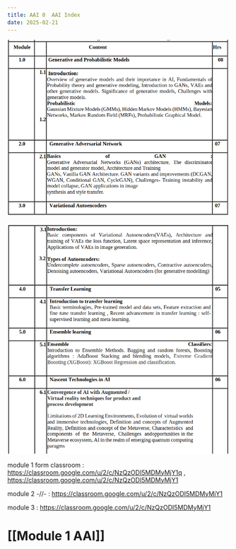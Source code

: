 ```yaml
---
title: AAI 0  AAI Index
date: 2025-02-21
---
```


![alt text](Pastedimage20250201211133.png)

![alt text](Pastedimage20250201211156.png)


module 1 form classroom : https://classroom.google.com/u/2/c/NzQzODI5MDMyMjY1q ,
https://classroom.google.com/u/2/c/NzQzODI5MDMyMjY1

module 2 -//- : https://classroom.google.com/u/2/c/NzQzODI5MDMyMjY1

module 3 : https://classroom.google.com/u/2/c/NzQzODI5MDMyMjY1


# [[Module 1 AAI]]


